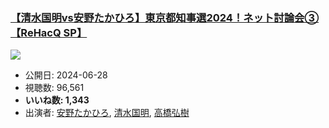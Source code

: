 ### [【清水国明vs安野たかひろ】東京都知事選2024！ネット討論会③【ReHacQ SP】](https://www.youtube.com/watch?v=f0AYRERgJYs)
[![](https://img.youtube.com/vi/f0AYRERgJYs/sddefault.jpg)](https://www.youtube.com/watch?v=f0AYRERgJYs)
-   公開日: 2024-06-28
-   視聴数: 96,561
-   **いいね数: 1,343**
-   出演者: [安野たかひろ](/rehacq_fan/people/安野たかひろ "wikilink"), [清水国明](/rehacq_fan/people/清水国明 "wikilink"), [高橋弘樹](/rehacq_fan/people/高橋弘樹 "wikilink")
